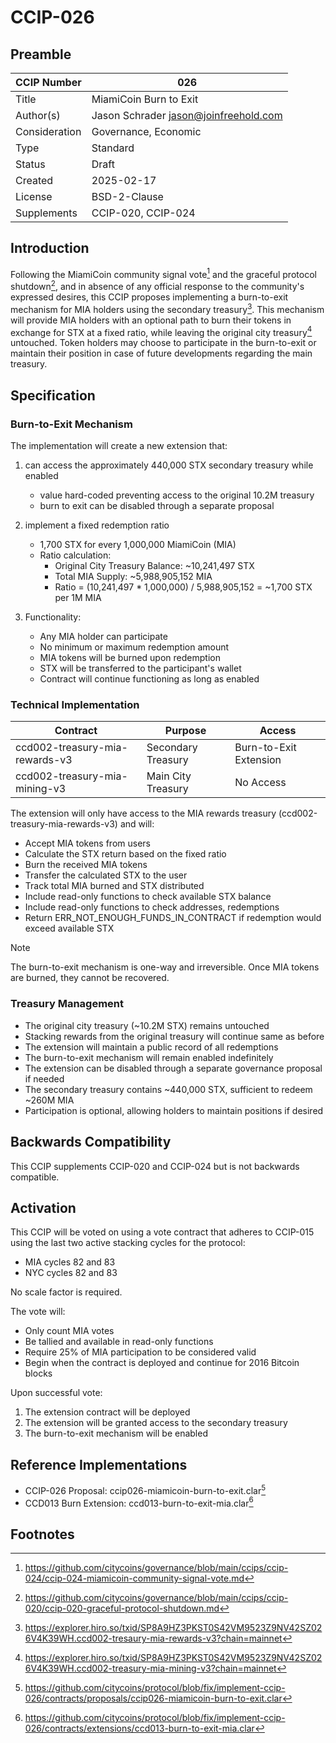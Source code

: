 # CCIP-026

## Preamble

| CCIP Number   | 026                                   |
| ------------- | ------------------------------------- |
| Title         | MiamiCoin Burn to Exit                |
| Author(s)     | Jason Schrader jason@joinfreehold.com |
| Consideration | Governance, Economic                  |
| Type          | Standard                              |
| Status        | Draft                                 |
| Created       | 2025-02-17                            |
| License       | BSD-2-Clause                          |
| Supplements   | CCIP-020, CCIP-024                    |

## Introduction

Following the MiamiCoin community signal vote[^1] and the graceful protocol shutdown[^2], and in absence of any official response to the community's expressed desires, this CCIP proposes implementing a burn-to-exit mechanism for MIA holders using the secondary treasury[^3]. This mechanism will provide MIA holders with an optional path to burn their tokens in exchange for STX at a fixed ratio, while leaving the original city treasury[^4] untouched. Token holders may choose to participate in the burn-to-exit or maintain their position in case of future developments regarding the main treasury.

## Specification

### Burn-to-Exit Mechanism

The implementation will create a new extension that:

1. can access the approximately 440,000 STX secondary treasury while enabled

   - value hard-coded preventing access to the original 10.2M treasury
   - burn to exit can be disabled through a separate proposal

2. implement a fixed redemption ratio

   - 1,700 STX for every 1,000,000 MiamiCoin (MIA)
   - Ratio calculation:
     - Original City Treasury Balance: ~10,241,497 STX
     - Total MIA Supply: ~5,988,905,152 MIA
     - Ratio = (10,241,497 \* 1,000,000) / 5,988,905,152 = ~1,700 STX per 1M MIA

3. Functionality:

   - Any MIA holder can participate
   - No minimum or maximum redemption amount
   - MIA tokens will be burned upon redemption
   - STX will be transferred to the participant's wallet
   - Contract will continue functioning as long as enabled

### Technical Implementation

| Contract                       | Purpose            | Access                 |
| ------------------------------ | ------------------ | ---------------------- |
| ccd002-treasury-mia-rewards-v3 | Secondary Treasury | Burn-to-Exit Extension |
| ccd002-treasury-mia-mining-v3  | Main City Treasury | No Access              |

The extension will only have access to the MIA rewards treasury (ccd002-treasury-mia-rewards-v3) and will:

- Accept MIA tokens from users
- Calculate the STX return based on the fixed ratio
- Burn the received MIA tokens
- Transfer the calculated STX to the user
- Track total MIA burned and STX distributed
- Include read-only functions to check available STX balance
- Include read-only functions to check addresses, redemptions
- Return ERR_NOT_ENOUGH_FUNDS_IN_CONTRACT if redemption would exceed available STX

> [!NOTE]
> The burn-to-exit mechanism is one-way and irreversible. Once MIA tokens are burned, they cannot be recovered.

### Treasury Management

- The original city treasury (~10.2M STX) remains untouched
- Stacking rewards from the original treasury will continue same as before
- The extension will maintain a public record of all redemptions
- The burn-to-exit mechanism will remain enabled indefinitely
- The extension can be disabled through a separate governance proposal if needed
- The secondary treasury contains ~440,000 STX, sufficient to redeem ~260M MIA
- Participation is optional, allowing holders to maintain positions if desired

## Backwards Compatibility

This CCIP supplements CCIP-020 and CCIP-024 but is not backwards compatible.

## Activation

This CCIP will be voted on using a vote contract that adheres to CCIP-015 using the last two active stacking cycles for the protocol:

- MIA cycles 82 and 83
- NYC cycles 82 and 83

No scale factor is required.

The vote will:

- Only count MIA votes
- Be tallied and available in read-only functions
- Require 25% of MIA participation to be considered valid
- Begin when the contract is deployed and continue for 2016 Bitcoin blocks

Upon successful vote:

1. The extension contract will be deployed
2. The extension will be granted access to the secondary treasury
3. The burn-to-exit mechanism will be enabled

## Reference Implementations

- CCIP-026 Proposal: ccip026-miamicoin-burn-to-exit.clar[^5]
- CCD013 Burn Extension: ccd013-burn-to-exit-mia.clar[^6]

## Footnotes

[^1]: https://github.com/citycoins/governance/blob/main/ccips/ccip-024/ccip-024-miamicoin-community-signal-vote.md
[^2]: https://github.com/citycoins/governance/blob/main/ccips/ccip-020/ccip-020-graceful-protocol-shutdown.md
[^3]: https://explorer.hiro.so/txid/SP8A9HZ3PKST0S42VM9523Z9NV42SZ026V4K39WH.ccd002-tresaury-mia-rewards-v3?chain=mainnet
[^4]: https://explorer.hiro.so/txid/SP8A9HZ3PKST0S42VM9523Z9NV42SZ026V4K39WH.ccd002-treasury-mia-mining-v3?chain=mainnet
[^5]: https://github.com/citycoins/protocol/blob/fix/implement-ccip-026/contracts/proposals/ccip026-miamicoin-burn-to-exit.clar
[^6]: https://github.com/citycoins/protocol/blob/fix/implement-ccip-026/contracts/extensions/ccd013-burn-to-exit-mia.clar
